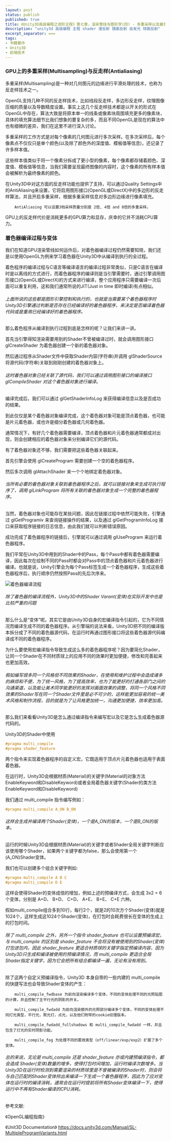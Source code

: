 ```yaml
---
layout: post
status: publish
published: true
title: 《Unity3D高级编程之进阶主程》第七章，渲染管线与图形学(四) - 多重采样以及着色器编译原理
description: "unity3d 高级编程 主程 shader 漫反射 镜面反射 自发光 球面反射"
excerpt_separator: ===
tags:
- 书籍著作
- Unity3D
- 前端技术
---
```



### GPU上的多重采样(Multisampling)与反走样(Antialiasing)

多重采样(Multisampling)是一种对几何图元的边缘进行平滑处理的技术，也称为反走样技术之一。

OpenGL支持几种不同的反走样技术，比如线段反走样，多边形反走样，纹理图像压缩的质量以及导数精度设置。事实上这几个反走样技术都是以开关的形式在OpenGL中存在，算法大致是将原本单一的线条或像素块周围填充更多的像素块，具体的填充算法细节比我们想象的要复杂的多，而且不同OpenGL是现在的算法中也有细微的差异，我们在这里不进行深入讨论。

多重采样的工作方式是对每个像素的几何图元进行多次采样。在多次采样后，每个像素点不仅仅只是单个颜色(以及除了颜色外的深度值、模板值等信息)，还记录了许多样本值。

这些样本值类似于将一个像素分拆成了更小型的像素，每个像素都存储着颜色、深度值、模板值等信息，当我们需要呈现最终图像的内容时，这个像素的所有样本值会被解析为最终像素的颜色。

在Unity3D中对这方面的反走样功能也提供了支持，可以通过Quality Settings中的AntiAliasing来设置，它将启用图形接口(OpenGL或DirectX)中的多边形的反走样算法，并且开启多重采样，根据多重采样信息对多边形边缘进行像素填充。
		
		AntiAliasing 可以设置3档采样质量分别是 2倍, 4倍 and 8倍的多重采样。

GPU上的反走样代价是消耗更多的GPU算力和显存，庆幸的它并不消耗CPU算力。

### 着色器编译过程与变体

我们在知道GPU渲染管线如何运作后，对着色器编译过程仍然需要知晓，我们还是以使用OpenGL为例来学习着色器在Unity3D中从编译到执行的全过程。

着色程序的编译过程与C语言等编译语言的编译过程非常类似，只是C语言在编译时是以离线的方式进行，而着色器程序的编译则是当引擎需要时，通过引擎调用图形接口(OpenGL或DirectX)的方式来进行编译，整个应用程序只需要编译一次后面可以重复利用，这和我们通常所说的JIT(Just in time 即时编译)有点相似。

###### 上面所说的这些都是图形引擎控制和执行的，也就是当需要某个着色器程序时Unity3D引擎通过判断是否存在已经编译好的着色器程序，来决定是否编译着色器代码或是重用已经编译好的着色器程序。

那么着色程序从编译到执行过程到底是怎样的呢？让我们来讲一讲。

首先当引擎得知渲染需要用到的Shader不曾被编译过时，就会调用图形接口 glCreateShader 为着色器创建一个新的着色器对象。

然后通过程序从Shader文件中获取Shader内容(字符串)并调用 glShaderSource 将源代码(字符串)关联到刚刚创建的着色器对象上。

###### 这时着色器对象已经关联了源代码，我们可以通过调用图形接口的编译接口 glCompileShader 对这个着色器对象进行编译。

编译完成后，我们可以通过 glGetShaderInfoLog 来获得编译信息以及是否成功的结果。

到此仅仅是某个着色器对象编译完成，这个着色器对象可能是顶点着色器，也可能是片元着色器，或也许是细分着色器或几何着色器。

通常情况下，有好几个着色器需要编译，顶点着色器和片元着色器通常都成对出现，则会创建相应的着色器对象来分别编译它们的源代码。

有了着色器对象还不够，我们需要把这些着色器关联起来。

首先引擎会使用 glCreateProgram 需要创建一个空的着色器程序。

然后多次调用 glAttachShader 来一个个地绑定着色器对象。

###### 当所有必要的着色器对象关联到着色器程序之后，就可以链接对象来生成可执行程序了，调用 glLinkProgram 将所有关联的着色器对象生成一个完整的着色器程序。

当然，着色器对象也可能存在某些问题，因此在链接过程中依然可能失败，引擎通过 glGetProgramiv 来查询链接操作的结果，以及通过 glGetProgramInfoLog 接口来获取程序链接的日志信息，由此我们就可以判断错误原因。

成功完成了着色器程序的链接后，引擎就可以通过调用 glUseProgram 来运行着色器程序。

我们平常在Unity3D中用到的Shader中的Pass，每个Pass中都有着色器需要编译，因此每次在绘制不同的Pass时都会对Pass中的顶点着色器和片元着色器进行编译。也就是说，Unity引擎会为每个Pass标签生成一个着色器程序，生成这些着色器程序后，执行顺序仍然按照Pass的先后次序来。

![着色器编译流程](/assets/book/7/shader_compile.jpg)

###### 除了着色器的编译流程外，Unity3D中的Shader Varant(变体)在实际开发中也是比较严重的问题

那么什么是“变体”呢。其实它是由Unity3D自身的宏编译指令引起的，它为不同情况而编译生成不同的着色器程序。从引擎端的说法来看，Unity3D把不同的编译版本拆分成了不同的着色器源代码，在运行时再通过图形接口将这些着色器源代码编译成不同的着色器程序。

为什么要使用宏编译指令导致生成这么多的着色器程序呢？因为要简化Shader，让同一个Shader在不同材质球上的应用不同的效果时更加便捷，修改和完善起来也更加高效。

###### 假如编写很多同一个风格但不同效果的Shader，在使用和维护过程中会造成诸多的麻烦和不便，为了统一风格，为了提高效率，也为了能更好的打通各部门之间的沟通渠道，以及能让美术同学能更好的发挥对画面效果的调整，将同一个风格不同效果的Shader写在同一个Shader文件里是必不可少的，这样能更加容易的统一美术风格和制作流程，目的就是为了让风格更加统一，沟通更加便捷，效率更加高。

那么我们来看看Unity3D是怎么通过编译指令来编写宏以及它是怎么生成着色器源代码的。

Unity3D的Shader中使用

``` c
#pragma multi_compile
#pragma shader_feature
```

两个指令来实现着色器程序的自定义宏，它既适用于顶点片元着色器也适用于表面着色器。

在运行时，Unity3D会根据材质(Material)的关键字(Material的对象方法EnableKeyword和DisableKeyword)或者全局着色器关键字(Shader的类方法EnableKeyword和DisableKeyword)

我们通过 multi_compile 指令编写例如：

``` c
#pragma multi_compile A_ON B_ON
```

###### 这样会生成并编译两个Shader(变体)，一个是A_ON的版本，一个是B_ON的版本。

运行的时候Unity3D会根据材质(Material)的关键字或者Shader全局关键字判断应该使用哪个Shader，如果两个关键字都为false，那么会使用第一个(A_ON)Shader变体。

我们也可以创建多个组合关键字例如:

``` c
#pragma multi_compile A B C
#pragma multi_compile D E
```

这样会使得Shader的变体成倍的增加，例如上述的预编译方式，会生成 3x2 = 6 个变体，分别是 A+D、 B+D、 C+D、 A+E、 B+E、 C+E 六种。

假如multi_compile组合多到10行，每行2个，就是2的10次方个Shader(变体)就是1024个，这样生成这1024个Shader(变体)，在打包时会耗费很长在变体的生成上的打包时间。

###### 除了 multi_compile 之外，另外一个指令 shader_feature 也可以设置预编译宏，与 multi_compile 的区别是 shader_feature 不会将没有被使用到的Shader(变体)打包进包内，因此 shader_feature 更适合材质球的关键字指定预编译内容，因为Unity3D只生成和编译被使用的预编译情况，而 multi_compile 更适合全局Shader指定关键字，因为它会把所有组合都编译一遍，无论有没有用到。

除了这两个自定义预编译指令，Unity3D 本身自带的一些内建的 multi_compile 的快捷写法也会导致Shader变体的产生：

		multi_compile_fwdbase 为前向渲染编译多个变体，不同的变体处理不同的光照贴图的计算，并且控制了主平行光的阴影的开关。
		
		multi_compile_fwdadd 为前向渲染额外的光照部分编译多个变体，不同的变体处理不同灯光类型，平行光，聚光灯，点光，以及他们附带的cookie纹理版本。
		
		multi_compile_fwdadd_fullshadows 和 multi_compile_fwdadd 一样，并且包含了灯光的实时阴影功能。
		
		multi_compile_fog 为处理不同的雾效类型（off/linear/exp/exp2）扩展了多个变体。

###### 总的来说，无论是 multi_compile 还是 shader_feature 亦或内建预编译指令，都会造成 Shader(变体)数量的增多，使得打包时间增加，运行时编译次数增多。当Unity3D在运行时检测到需要渲染的材质球里是不曾被编译的Shader时，则会将与自己匹配的Shader变体拎出来编译一下生成一个着色器程序，因此为了应对变体在运行时的编译消耗，通常会在运行时提前将所有Shader变体编译一下，使得运行中不再有Shader编译的CPU消耗。


参考文献:

《OpenGL编程指南》

《Unit3D Documentation》 https://docs.unity3d.com/Manual/SL-MultipleProgramVariants.html

